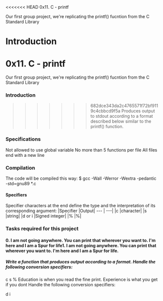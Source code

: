 <<<<<<< HEAD
0x11. C - printf

Our first group project, we're replicating the printf() fucntion from the C Standard Library

Introduction
=======
# 0x11. C - printf

Our first group project, we're replicating the printf() fucntion from the C Standard Library

### Introduction
>>>>>>> 682dce343da2c4765571f72bf9119c4cbbcd9f5a
Produces output to stdout according to a format described below similar to the printf() function.

### Specifications
Not allowed to use global variable
No more than 5 functions per file
All files end with a new line

### Compilation
The code will be compiled this way:
$ gcc -Wall -Werror -Wextra -pedantic -std=gnu89 *.c

#### Specifiers
Specifier characters at the end define the type and the interpretation of its corresponding argument:
|Specifier |Output|
--- | ---|
|c	|character|
|s	|string|
|d or i	|Signed integer|
|%	|%|

### Tasks required for this project
#### 0. I am not going anywhere. You can print that wherever you want to. I'm here and I am a Spur for life1. I am not going anywhere. You can print that wherever you want to. I'm here and I am a Spur for life.
##### Write a function that produces output according to a format. Handle the following conversion specifiers:
c
s
%
Education is when you read the fine print. Experience is what you get if you dont
Handle the following conversion specifiers:

d
i
